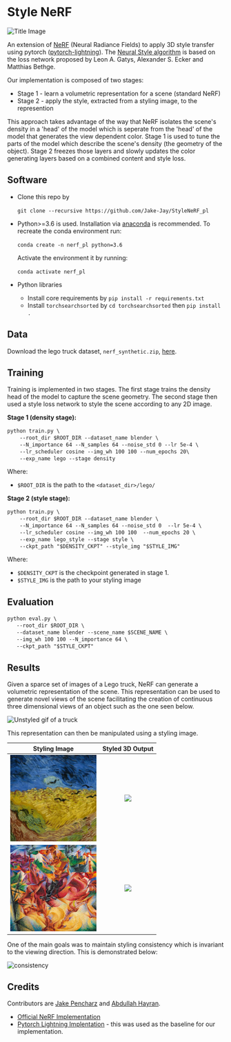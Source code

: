 # Style NeRF

![Title Image](../assets/title_figure.png?raw=true) 

An extension of [NeRF](https://arxiv.org/pdf/2003.08934.pdf) (Neural Radiance Fields) to apply 3D style transfer using pytorch ([pytorch-lightning](https://github.com/PyTorchLightning/pytorch-lightning)). The [Neural Style algorithm](https://arxiv.org/abs/1508.06576) is based on the loss network proposed by Leon A. Gatys, Alexander S. Ecker and Matthias Bethge.

Our implementation is composed of two stages:
* Stage 1 - learn a volumetric representation for a scene (standard NeRF)
* Stage 2 - apply the style, extracted from a styling image, to the represention

This approach takes advantage of the way that NeRF isolates the scene's density in a 'head' of the model which is seperate from the 'head' of the model that generates the view dependent color. Stage 1 is used to tune the parts of the model which describe the scene's density (the geometry of the object). Stage 2 freezes those layers and slowly updates the color generating layers based on a combined content and style loss.

## Software

* Clone this repo by

    ```git clone --recursive https://github.com/Jake-Jay/StyleNeRF_pl```
* Python>=3.6 is used. Installation via [anaconda](https://www.anaconda.com/distribution/) is recommended. To recreate the conda environment run:

    ```conda create -n nerf_pl python=3.6``` 

    Activate the environment it by running:
    
    ```conda activate nerf_pl```
* Python libraries
    * Install core requirements by `pip install -r requirements.txt`
    * Install `torchsearchsorted` by `cd torchsearchsorted` then `pip install .`

## Data

Download the lego truck dataset, `nerf_synthetic.zip`, [here](https://drive.google.com/drive/folders/128yBriW1IG_3NJ5Rp7APSTZsJqdJdfc1).


## Training

Training is implemented in two stages. The first stage trains the density head of the model to capture the scene geometry. The second stage then used a style loss network to style the scene according to any 2D image.

**Stage 1 (density stage):**
```
python train.py \
    --root_dir $ROOT_DIR --dataset_name blender \
    --N_importance 64 --N_samples 64 --noise_std 0 --lr 5e-4 \
    --lr_scheduler cosine --img_wh 100 100 --num_epochs 20\
    --exp_name lego --stage density
```
Where:
* `$ROOT_DIR` is the path to the `<dataset_dir>/lego/`


**Stage 2 (style stage):**
```
python train.py \
    --root_dir $ROOT_DIR --dataset_name blender \
    --N_importance 64 --N_samples 64 --noise_std 0  --lr 5e-4 \
    --lr_scheduler cosine --img_wh 100 100  --num_epochs 20 \
    --exp_name lego_style --stage style \
    --ckpt_path "$DENSITY_CKPT" --style_img "$STYLE_IMG"
```
Where:
* `$DENSITY_CKPT` is the checkpoint generated in stage 1.
* `$STYLE_IMG` is the path to your styling image

## Evaluation

```
python eval.py \
   --root_dir $ROOT_DIR \
   --dataset_name blender --scene_name $SCENE_NAME \
   --img_wh 100 100 --N_importance 64 \
   --ckpt_path "$STYLE_CKPT"
```

## Results

Given a sparce set of images of a Lego truck, NeRF can generate a volumetric representation of the scene. This representation can be used to generate novel views of the scene facilitating the creation of continuous three dimensional views of an object such as the one seen below.

![Unstyled gif of a truck](../assets/nostyle.gif?raw=true) 

This representation can then be manipulated using a styling image.


Styling Image             |  Styled 3D Output
:-------------------------:|:-------------------------:
<img src="./assets/wheatfield.jpg" alt="van_gogh" width="200"/>  |  ![](../assets/wheatfield.gif?raw=true)
<img src="./assets/boccioni.jpg" alt="van_gogh" width="200"/> | ![](../assets/boccioni.gif?raw=true)


One of the main goals was to maintain styling consistency which is invariant to the viewing direction. This is demonstrated below:

![consistency](../assets/consistency.png?raw=true)

## Credits
Contributors are [Jake Pencharz](https://github.com/Jake-Jay/) and 
[Abdullah Hayran](https://github.com/abhayran).



* [Official NeRF Implementation](https://github.com/bmild/nerf)
* [Pytorch Lightning Implentation](https://github.com/kwea123/nerf_pl) - this was used as the baseline for our implementation.
